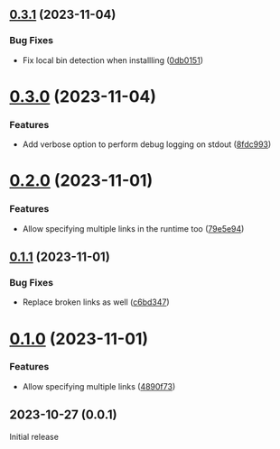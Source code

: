 ## [0.3.1](https://github.com/prantlf/link-bin-executable/compare/v0.3.0...v0.3.1) (2023-11-04)


### Bug Fixes

* Fix local bin detection when installling ([0db0151](https://github.com/prantlf/link-bin-executable/commit/0db0151c11abd01c53431d36a43ec505f3634c74))

# [0.3.0](https://github.com/prantlf/link-bin-executable/compare/v0.2.0...v0.3.0) (2023-11-04)


### Features

* Add verbose option to perform debug logging on stdout ([8fdc993](https://github.com/prantlf/link-bin-executable/commit/8fdc993012cc881817bcf26520cc4e019ac24663))

# [0.2.0](https://github.com/prantlf/link-bin-executable/compare/v0.1.1...v0.2.0) (2023-11-01)


### Features

* Allow specifying multiple links in the runtime too ([79e5e94](https://github.com/prantlf/link-bin-executable/commit/79e5e9411aaa71d313ae84df91ded93d23a783c8))

## [0.1.1](https://github.com/prantlf/link-bin-executable/compare/v0.1.0...v0.1.1) (2023-11-01)


### Bug Fixes

* Replace broken links as well ([c6bd347](https://github.com/prantlf/link-bin-executable/commit/c6bd34752050e3bff58af1a4974b248504d3bdc5))

# [0.1.0](https://github.com/prantlf/link-bin-executable/compare/v0.0.1...v0.1.0) (2023-11-01)


### Features

* Allow specifying multiple links ([4890f73](https://github.com/prantlf/link-bin-executable/commit/4890f73934d7c35ca216e40df1050817e6fa8ba4))

## 2023-10-27 (0.0.1)

Initial release

